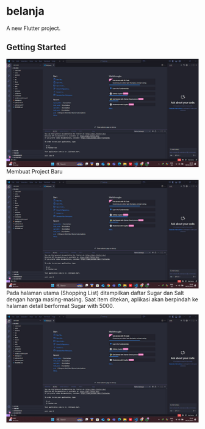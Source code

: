 # belanja

A new Flutter project.

## Getting Started

![Screenshot hello_world](images/0.jpg)
Membuat Project Baru

![Screenshot hello_world](images/0.jpg)
Pada halaman utama (Shopping List) ditampilkan daftar Sugar dan Salt dengan harga masing-masing. Saat item ditekan, aplikasi akan berpindah ke halaman detail berformat Sugar with 5000.

![Screenshot hello_world](images/0.jpg)

